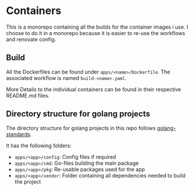 # Containers

This is a monorepo containing all the builds for the container images i use. I choose to do it in a monorepo because it is easier to re-use the workflows and renovate config.

## Build

All the Dockerfiles can be found under `apps/<name>/Dockerfile`. The associated workflow is named `build-<name>.yaml`.

More Details to the individual containers can be found in their respective README.md files.

## Directory structure for golang projects

The directory structure for golang projects in this repo follows [golang-standards](https://github.com/golang-standards/project-layout).

It has the following folders:
- `apps/<app>/config`: Config files if required
- `apps/<app>/cmd`: Go-files building the main package
- `apps/<app>/pkg`: Re-usable packages used for the app
- `apps/<app>/vendor`: Folder containing all dependencies needed to build the project
